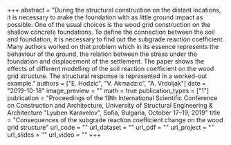 +++
abstract = "During the structural construction on the distant locations, it is necessary to make the foundation with as little ground impact as possible. One of the usual choices is the wood grid construction on the shallow concrete foundations. To define the connection between the soil and foundation, it is necessary to find out the subgrade reaction coefficient. Many authors worked on that problem which in its essence represents the behaviour of the ground, the relation between the stress under the foundation and displacement of the settlement. The paper shows the effects of different modelling of the soil reaction coefficient on the wood grid structure. The structural response is represented in a worked-out example."
authors = ["E. Hodzic", "V. Akmadzic", "A. Vrdoljak"]
date = "2019-10-18"
image_preview = ""
math = true
publication_types = ["1"]
publication = "Proceedings of the 19th International Scientific Conference on Construction and Architecture, University of Structural Engineering & Architecture \"Lyuben Karavelov\", Sofia, Bulgaria, October 17–19, 2019"
title = "Consequences of the subgrade reaction coefficient change on the wood grid structure"
url_code = ""
url_dataset = ""
url_pdf = ""
url_project = ""
url_slides = ""
url_video = ""
+++
